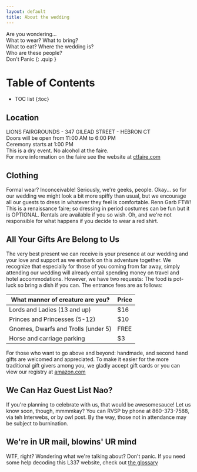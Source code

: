 ```yaml
--- 
layout: default
title: About the wedding
--- 
```

Are you wondering...  
What to wear? What to bring?  
What to eat? Where the wedding is?  
Who are these people?  
Don't Panic
{: .quip }

# Table of Contents

* TOC list
{:toc}

## Location
LIONS FAIRGROUNDS - 347 GILEAD STREET - HEBRON CT  
Doors will be open from 11:00 AM to 6:00 PM  
Ceremony starts at 1:00 PM  
This is a dry event. No alcohol at the faire.  
For more information on the faire see the website at
[ctfaire.com](http://ctfaire.com)

<script src="http://www.gmodules.com/ig/ifr?url=http://hosting.gmodules.com/ig/gadgets/file/114281111391296844949/driving-directions.xml&amp;up_fromLocation=&amp;up_myLocations=347%20Gilead%20Street%2C%20Hebron%2C%20CT&amp;up_defaultDirectionsType=&amp;up_autoExpand=&amp;synd=open&amp;w=475&amp;h=55&amp;title=Directions+to+the+Faire&amp;brand=light&amp;lang=en&amp;country=US&amp;border=%23ffffff%7C3px%2C1px+solid+%23999999&amp;output=js"> </script>

## Clothing
Formal wear? Inconceivable! Seriously, we're geeks, people. Okay... so for our
wedding we might look a bit more spiffy than usual, but we encourage all our
guests to dress in whatever they feel is comfortable. Renn Garb FTW! This is a
renaissance faire; so dressing in period costumes can be fun but it is
OPTIONAL. Rentals are available if you so wish. Oh, and we're not responsible
for what happens if you decide to wear a red shirt.

## All Your Gifts Are Belong to Us
The very best present we can receive is your presence at our wedding and your
love and support as we embark on this adventure together. We recognize that
especially for those of you coming from far away, simply attending our wedding
will already entail spending money on travel and hotel accommodations. However,
we have two requests: The food is pot-luck so bring a dish if you can. The
entrance fees are as follows:

What manner of creature are you?    | Price |
------------------------------------|-------|
Lords and Ladies (13 and up)        | $16   |
Princes and Princesses (5-12)       | $10   |
Gnomes, Dwarfs and Trolls (under 5) | FREE  |
Horse and carriage parking          | $3    |

For those who want to go above and beyond: handmade, and second hand gifts are
welcomed and appreciated. To make it easier for the more traditional gift
givers among you, we gladly accept gift cards or you can view our registry at
[amazon.com](http://amazon.com)

## We Can Haz Guest List Nao?
If you're planning to celebrate with us, that would be awesomesauce! Let us
know soon, though, mmmmkay? You can RVSP by phone at 860-373-7588, via teh
Interwebs, or by owl post. By the way, those not in attendance may be subject
to burnination.

## We're in UR mail, blowins' UR mind
WTF, right? Wondering what we're talking about? Don't panic. If you need some
help decoding this L337 website, check out [the glossary](/glossary.html)

